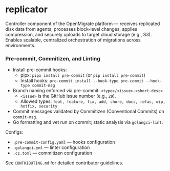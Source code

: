 # replicator
Controller component of the OpenMigrate platform — receives replicated disk data from agents, processes block-level changes, applies compression, and securely uploads to target cloud storage (e.g., S3). Enables scalable, centralized orchestration of migrations across environments.

### Pre-commit, Commitizen, and Linting

- Install pre-commit hooks:
  - pipx: `pipx install pre-commit` (or `pip install pre-commit`)
  - Install hooks: `pre-commit install --hook-type pre-commit --hook-type commit-msg`
- Branch naming enforced via pre-commit: `<type>/<issue>-<short-desc>`
  - `<issue>` is the GitHub issue number (e.g., `29`).
  - Allowed types: `feat, feature, fix, add, chore, docs, refac, wip, hotfix, security`
- Commit messages validated by Commitizen (Conventional Commits) on `commit-msg`.
- Go formatting and vet run on commit; static analysis via `golangci-lint`.

Configs:
- `.pre-commit-config.yaml` — hooks configuration
- `.golangci.yml` — linter configuration
- `.cz.toml` — commitizen configuration

See `CONTRIBUTING.md` for detailed contributor guidelines.
